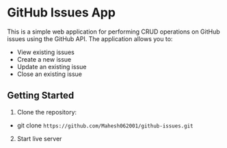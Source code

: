 # GitHub Issues App

This is a simple web application for performing CRUD operations on GitHub issues using the GitHub API. The application allows you to:

- View existing issues
- Create a new issue
- Update an existing issue
- Close an existing issue

## Getting Started

1. Clone the repository:

- git clone `https://github.com/Mahesh062001/github-issues.git`

2. Start live server
